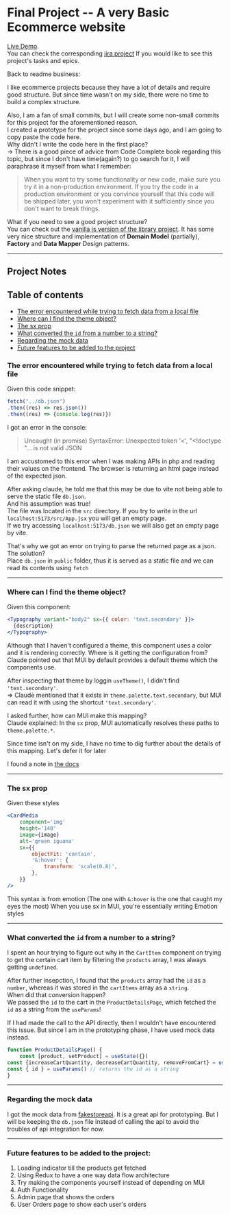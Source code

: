 # Final Project -- A very Basic Ecommerce website

[Live Demo](https://iti-final-project-frontend.netlify.app/).  
You can check the corresponding [jira project](https://mohammed-lashein2700.atlassian.net/jira/software/projects/IA/list) If you would like to see this project's tasks and epics.

Back to readme business:  

I like ecommerce projects because they have a lot of details and require good structure. But since time wasn't on my side, there were no time to build a complex structure.  

Also, I am a fan of small commits, but I will create some non-small commits for this project for the aforementioned reason.  
I created a prototype for the project since some days ago, and I am going to copy paste the code here.  
Why didn't I write the code here in the first place?  
-> There is a good piece of advice from Code Complete book regarding this topic, but since I don't have time(again?) to go search for it, I will paraphrase it myself from what I remember:  
> When you want to try some functionality or new code, make sure you try it in a non-production environment. If you try the code in a production environment or you convince yourself that this code will be shipped later, you won't experiment with it sufficiently since you don't want to break things.

What if you need to see a good project structure?  
You can check out the [vanilla js version of the library project](../library-project/). It has some very nice structure and implementation of **Domain Model** (partially), **Factory** and **Data Mapper** Design patterns.
____
## Project Notes

## Table of contents
- [The error encountered while trying to fetch data from a local file](#the-error-encountered-while-trying-to-fetch-data-from-a-local-file)
- [Where can I find the theme object?](#where-can-i-find-the-theme-object)
- [The sx prop](#the-sx-prop)
- [What converted the `id` from a number to a string?](#what-converted-the-id-from-a-number-to-a-string)
- [Regarding the mock data](#regarding-the-mock-data)
- [Future features to be added to the project](#future-features-to-be-added-to-the-project)

### The error encountered while trying to fetch data from a local file
Given this code snippet: 
```js
fetch("../db.json")
.then((res) => res.json())
.then((res) => {console.log(res)})
```
I got an error in the console: 
> Uncaught (in promise) SyntaxError: Unexpected token '<', "<!doctype "... is not valid JSON

I am accustomed to this error when I was making APIs in php and reading their values on the frontend. The browser is returning an html page instead of the expected json.

After asking claude, he told me that this may be due to vite not being able to serve the static file `db.json`.  
And his assumption was true!  
The file was located in the `src` directory. If you try to write in the url `localhost:5173/src/App.jsx` you will get an empty page.  
If we try accessing `localhost:5173/db.json` we will also get an empty page by vite.

That's why we got an error on trying to parse the returned page as a json.  
The solution?  
Place `db.json` in `public` folder, thus it is served as a static file and we can read its contents using `fetch`
_____
### Where can I find the theme object?
Given this component: 
```jsx
<Typography variant="body2" sx={{ color: 'text.secondary' }}>
  {description}
</Typography>
```
Although that I haven't configured a theme, this component uses a color and it is rendering correctly. Where is it getting the configuration from?  
Claude pointed out that MUI by default provides a default theme which the components use.  

After inspecting that theme by loggin `useTheme()`, I didn't find `'text.secondary'`.  
=> Claude mentioned that it exists in `theme.palette.text.secondary`, but MUI can read it with using the shortcut `'text.secondary'`.  

I asked further, how can MUI make this mapping?  
Claude explained: In the `sx` prop, MUI automatically resolves these paths to `theme.palette.*`.  

Since time isn't on my side, I have no time to dig further about the details of this mapping. Let's defer it for later

I found a note in [the docs](https://mui.com/system/getting-started/the-sx-prop/#palette)
_____
### The sx prop
Given these styles
```jsx
<CardMedia
	component='img'
	height='140'
	image={image}
	alt='green iguana'
	sx={{
		objectFit: 'contain',
		'&:hover': {
			transform: 'scale(0.8)',
		},
	}}
/>
```
This syntax is from emotion (The one with `&:hover` is the one that caught my eyes the most)
When you use sx in MUI, you're essentially writing Emotion styles
____
### What converted the `id` from a number to a string?
I spent an hour trying to figure out why in the `CartItem` component on trying to get the certain cart item by filtering the `products` array, I was always getting `undefined`.  

After further insepction, I found that the `products` array had the `id` as a `number`, whereas it was stored in the `cartItems` array as a `string`.  
When did that conversion happen?  
We passed the `id` to the cart in the `ProductDetailsPage`, which fetched the `id` as a string from the `useParams`!  

If I had made the call to the API directly, then I wouldn't have encountered this issue. But since I am in the prototyping phase, I have used mock data instead.
```jsx
function ProductDetailsPage() {
	const [product, setProduct] = useState({})
const {increaseCartQuantity, decreaseCartQuantity, removeFromCart} = useCartContext()
const { id } = useParams() // returns the id as a string
}
```
_____
### Regarding the mock data
I got the mock data from [fakestoreapi](https://fakestoreapi.com/). It is a great api for prototyping. But I will be keeping the `db.json` file instead of calling the api to avoid the troubles of api integration for now. 
____
### Future features to be added to the project: 

1. Loading indicator till the products get fetched
2. Using Redux to have a one way data flow architecture
3. Try making the components yourself instead of depending on MUI
4. Auth Functionality
5. Admin page that shows the orders
6. User Orders page to show each user's orders
